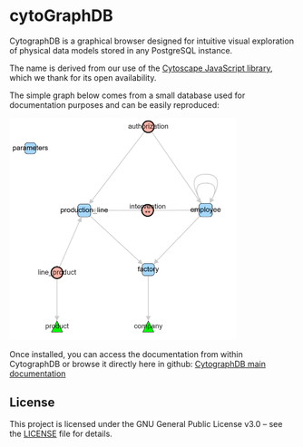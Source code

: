 # cytoGraphDB
CytographDB is a graphical browser designed for intuitive visual exploration of physical data models stored in any PostgreSQL instance.

The name is derived from our use of the [Cytoscape JavaScript library](http://js.cytoscape.org/), which we thank for its open availability.

The simple graph below comes from a small database used for documentation purposes and can be easily reproduced:

<img src="./public/docs/img/simpleGraph.png" alt="simple graph" width="400">


Once installed, you can access the documentation from within CytographDB or browse it directly here in github:
[CytographDB main documentation](https://github.com/pirelaurent/cytographDB/blob/main/public/docs/main.md)

## License

This project is licensed under the GNU General Public License v3.0 – see the [LICENSE](./LICENSE) file for details.
